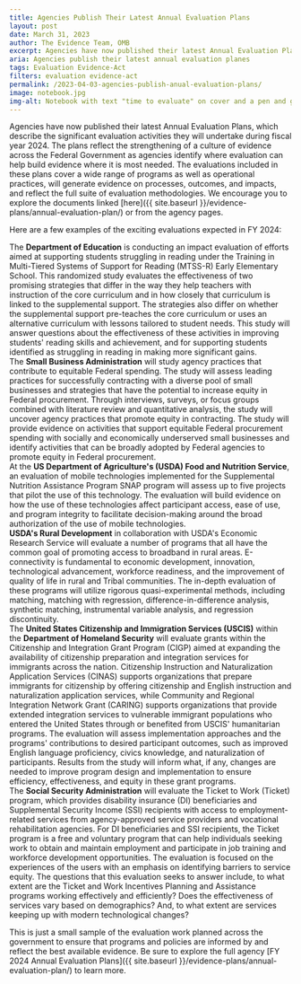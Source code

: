 ```yaml
---
title: Agencies Publish Their Latest Annual Evaluation Plans
layout: post
date: March 31, 2023
author: The Evidence Team, OMB
excerpt: Agencies have now published their latest Annual Evaluation Plans, which describe the significant evaluation activities they will undertake during fiscal year 2024...
aria: Agencies publish their latest annual evaluation planes
tags: Evaluation Evidence-Act
filters: evaluation evidence-act
permalink: /2023-04-03-agencies-publish-anual-evaluation-plans/
image: notebook.jpg
img-alt: Notebook with text "time to evaluate" on cover and a pen and glasses
---
```


Agencies have now published their latest Annual Evaluation Plans, which describe the significant evaluation activities they will undertake during fiscal year 2024. The plans reflect the strengthening of a culture of evidence across the Federal Government as agencies identify where evaluation can help build evidence where it is most needed. The evaluations included in these plans cover a wide range of programs as well as operational practices, will generate evidence on processes, outcomes, and impacts, and reflect the full suite of evaluation methodologies. We encourage you to explore the documents linked [here]({{ site.baseurl }}/evidence-plans/annual-evaluation-plan/) or from the agency pages.

Here are a few examples of the exciting evaluations expected in FY 2024:

<div class="agency-quote-1">
    The <b>Department of Education</b> is conducting an impact evaluation of efforts aimed at supporting students struggling in reading under the Training in Multi-Tiered Systems of Support for Reading (MTSS-R) Early Elementary School. This randomized study evaluates the effectiveness of two promising strategies that differ in the way they help teachers with instruction of the core curriculum and in how closely that curriculum is linked to the supplemental support. The strategies also differ on whether the supplemental support pre-teaches the core curriculum or uses an alternative curriculum with lessons tailored to student needs. This study will answer questions about the effectiveness of these activities in improving students' reading skills and achievement, and for supporting students identified as struggling in reading in making more significant gains.
</div>

<div class="agency-quote-2">
    The <b>Small Business Administration</b> will study agency practices that contribute to equitable Federal spending. The study will assess leading practices for successfully contracting with a diverse pool of small businesses and strategies that have the potential to increase equity in Federal procurement. Through interviews, surveys, or focus groups combined with literature review and quantitative analysis, the study will uncover agency practices that promote equity in contracting. The study will provide evidence on activities that support equitable Federal procurement spending with socially and economically underserved small businesses and identify activities that can be broadly adopted by Federal agencies to promote equity in Federal procurement.
</div>

<div class="agency-quote-3">
    At the <b>US Department of Agriculture's (USDA) Food and Nutrition Service</b>, an evaluation of mobile technologies implemented for the Supplemental Nutrition Assistance Program SNAP program will assess up to five projects that pilot the use of this technology. The evaluation will build evidence on how the use of these technologies affect participant access, ease of use, and program integrity to facilitate decision-making around the broad authorization of the use of mobile technologies.
</div>

<div class="agency-quote-4">
    <b>USDA's Rural Development</b> in collaboration with USDA's Economic Research Service will evaluate a number of programs that all have the common goal of promoting access to broadband in rural areas. E-connectivity is fundamental to economic development, innovation, technological advancement, workforce readiness, and the improvement of quality of life in rural and Tribal communities. The in-depth evaluation of these programs will utilize rigorous quasi-experimental methods, including matching, matching with regression, difference-in-difference analysis, synthetic matching, instrumental variable analysis, and regression discontinuity.
</div>

<div class="agency-quote-5">
    The <b>United States Citizenship and Immigration Services (USCIS)</b> within the <b>Department of Homeland Security</b> will evaluate grants within the Citizenship and Integration Grant Program (CIGP) aimed at expanding the availability of citizenship preparation and integration services for immigrants across the nation. Citizenship Instruction and Naturalization Application Services (CINAS) supports organizations that prepare immigrants for citizenship by offering citizenship and English instruction and naturalization application services, while Community and Regional Integration Network Grant (CARING) supports organizations that provide extended integration services to vulnerable immigrant populations who entered the United States through or benefited from USCIS' humanitarian programs. The evaluation will assess implementation approaches and the programs' contributions to desired participant outcomes, such as improved English language proficiency, civics knowledge, and naturalization of participants. Results from the study will inform what, if any, changes are needed to improve program design and implementation to ensure efficiency, effectiveness, and equity in these grant programs.
</div>

<div class="agency-quote-6">
    The <b>Social Security Administration</b> will evaluate the Ticket to Work (Ticket) program, which provides disability insurance (DI) beneficiaries and Supplemental Security Income (SSI) recipients with access to employment-related services from agency-approved service providers and vocational rehabilitation agencies. For DI beneficiaries and SSI recipients, the Ticket program is a free and voluntary program that can help individuals seeking work to obtain and maintain employment and participate in job training and workforce development opportunities. The evaluation is focused on the experiences of the users with an emphasis on identifying barriers to service equity. The questions that this evaluation seeks to answer include, to what extent are the Ticket and Work Incentives Planning and Assistance programs working effectively and efficiently? Does the effectiveness of services vary based on demographics? And, to what extent are services keeping up with modern technological changes?
</div>

This is just a small sample of the evaluation work planned across the government to ensure that programs and policies are informed by and reflect the best available evidence. Be sure to explore the full agency [FY 2024 Annual Evaluation Plans]({{ site.baseurl }}/evidence-plans/annual-evaluation-plan/) to learn more.
